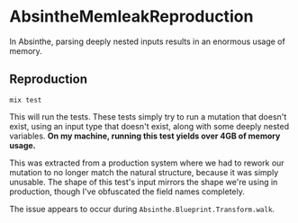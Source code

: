# AbsintheMemleakReproduction

In Absinthe, parsing deeply nested inputs results in an enormous usage of memory.

## Reproduction

```
mix test
```

This will run the tests. These tests simply try to run a mutation that doesn't exist, using an input
type that doesn't exist, along with some deeply nested variables. **On my machine, running this test
yields over 4GB of memory usage.**

This was extracted from a production system where we had to rework our mutation to no longer match
the natural structure, because it was simply unusable. The shape of this test's input mirrors the
shape we're using in production, though I've obfuscated the field names completely.

The issue appears to occur during `Absinthe.Blueprint.Transform.walk`.
